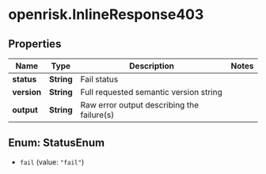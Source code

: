 # openrisk.InlineResponse403

## Properties

Name | Type | Description | Notes
------------ | ------------- | ------------- | -------------
**status** | **String** | Fail status | 
**version** | **String** | Full requested semantic version string | 
**output** | **String** | Raw error output describing the failure(s) | 



## Enum: StatusEnum


* `fail` (value: `"fail"`)




